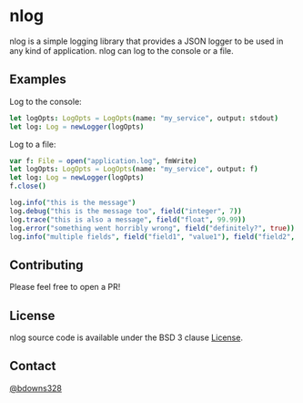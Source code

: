 # nlog

nlog is a simple logging library that provides a JSON logger to be used in any kind of application. nlog can log to the console or a file.

## Examples

Log to the console:

```nim
let logOpts: LogOpts = LogOpts(name: "my_service", output: stdout)
let log: Log = newLogger(logOpts)
```

Log to a file:

```nim
var f: File = open("application.log", fmWrite)
let logOpts: LogOpts = LogOpts(name: "my_service", output: f)
let log: Log = newLogger(logOpts)
f.close()
```

```nim
log.info("this is the message")
log.debug("this is the message too", field("integer", 7))
log.trace("this is also a message", field("float", 99.99))
log.error("something went horribly wrong", field("definitely?", true))
log.info("multiple fields", field("field1", "value1"), field("field2", 2))
```

## Contributing

Please feel free to open a PR!

## License

nlog source code is available under the BSD 3 clause [License](/LICENSE).

## Contact

[@bdowns328](http://twitter.com/bdowns328)
